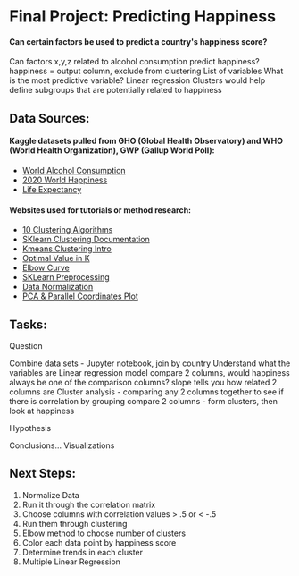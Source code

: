 # Final Project: Predicting Happiness
#### Can certain factors be used to predict a country's happiness score?
Can factors x,y,z related to alcohol consumption predict happiness?
    happiness = output column, exclude from clustering
    List of variables 
    What is the most predictive variable?
    Linear regression
    Clusters would help define subgroups that are potentially related to happiness

## Data Sources:
#### Kaggle datasets pulled from GHO (Global Health Observatory) and WHO (World Health Organization), GWP (Gallup World Poll):
* [World Alcohol Consumption](https://www.kaggle.com/codebreaker619/alcohol-comsumption-around-the-world)<br />
* [2020 World Happiness](https://www.kaggle.com/londeen/world-happiness-report-2020)<br />
* [Life Expectancy](https://www.kaggle.com/augustus0498/life-expectancy-who)<br />
#### Websites used for tutorials or method research:
* [10 Clustering Algorithms](https://machinelearningmastery.com/clustering-algorithms-with-python/)<br />
* [SKlearn Clustering Documentation](https://scikit-learn.org/stable/modules/clustering.html)<br />
* [Kmeans Clustering Intro](https://www.geeksforgeeks.org/k-means-clustering-introduction/)<br />
* [Optimal Value in K](https://www.geeksforgeeks.org/ml-determine-the-optimal-value-of-k-in-k-means-clustering/?ref=rp)<br />
* [Elbow Curve](https://www.geeksforgeeks.org/elbow-method-for-optimal-value-of-k-in-kmeans/)<br />
* [SKLearn Preprocessing](https://scikit-learn.org/stable/modules/preprocessing.html)<br />
* [Data Normalization](https://towardsdatascience.com/data-normalization-with-pandas-and-scikit-learn-7c1cc6ed6475)<br />
* [PCA & Parallel Coordinates Plot](https://openclassrooms.com/en/courses/5869986-perform-an-exploratory-data-analysis/6177861-analyze-the-results-of-a-k-means-clustering)

## Tasks:
Question

Combine data sets - Jupyter notebook, join by country
Understand what the variables are
Linear regression model
    compare 2 columns, would happiness always be one of the comparison columns?
    slope tells you how related 2 columns are
Cluster analysis - comparing any 2 columns together to see if there is correlation by grouping
    compare 2 columns - form clusters, then look at happiness

Hypothesis

Conclusions...
Visualizations

## Next Steps:

1) Normalize Data
2) Run it through the correlation matrix
3) Choose columns with correlation values > .5 or < -.5
4) Run them through clustering
5) Elbow method to choose number of clusters
6) Color each data point by happiness score
7) Determine trends in each cluster
8) Multiple Linear Regression

